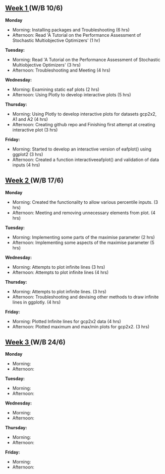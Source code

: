 ## <ins>  Week 1 </ins> (W/B 10/6)

**Monday**
   - Morning: Installing packages and Troubleshooting (6 hrs)
   - Afternoon: Read 'A Tutorial on the Performance Assessment of Stochastic Multiobjective Optimizers' (1 hr)
     
 **Tuesday:**
   - Morning: Read 'A Tutorial on the Performance Assessment of Stochastic Multiobjective Optimizers' (3 hrs)
   - Afternoon: Troubleshooting and Meeting (4 hrs)
     
 **Wednesday:**
   - Morning: Examining static eaf plots (2 hrs)
   - Afternoon: Using Plotly to develop interactive plots (5 hrs)
     
 **Thursday:**
   - Morning: Using Plotly to develop interactive plots for datasets gcp2x2, A1 and A2 (4 hrs)
   - Afternoon: Creating github repo and Finishing first attempt at creating interactive plot (3 hrs)
     
 **Friday:**
   - Morning: Started to develop an interactive version of eafplot() using ggplot2 (3 hrs)
   - Afternoon: Created a function interactiveeafplot() and validation of data inputs (4 hrs)

## <ins>  Week 2 </ins> (W/B 17/6)

**Monday**
   - Morning: Created the functionality to allow various percentile inputs. (3 hrs)
   - Afternoon: Meeting and removing unnecessary elements from plot. (4 hrs)
     
 **Tuesday:**
   - Morning: Implementing some parts of the maximise parameter (2 hrs)
   - Afternoon: Implementing some aspects of the maximise parameter (5 hrs)
     
 **Wednesday:**
   - Morning: Attempts to plot infinite lines (3 hrs)
   - Afternoon: Attempts to plot infinite lines (4 hrs)
     
 **Thursday:**
   - Morning: Attempts to plot infinite lines. (3 hrs)
   - Afternoon: Troubleshooting and devising other methods to draw infinite lines in ggplotly. (4 hrs)
     
 **Friday:**
   - Morning: Plotted Infinite lines for gcp2x2 data (4 hrs)
   - Afternoon: Plotted maximum and max/min plots for gcp2x2. (3 hrs)

## <ins>  Week 3 </ins> (W/B 24/6)

**Monday**
   - Morning: 
   - Afternoon: 
     
 **Tuesday:**
   - Morning: 
   - Afternoon: 
     
 **Wednesday:**
   - Morning: 
   - Afternoon: 
     
 **Thursday:**
   - Morning: 
   - Afternoon: 
     
 **Friday:**
   - Morning:
   - Afternoon:
